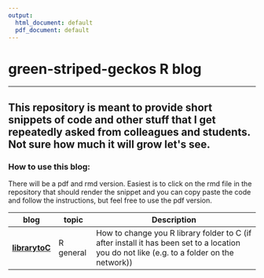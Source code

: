 ```yaml
---
output:
  html_document: default
  pdf_document: default
---
```

# green-striped-geckos R blog
-----

This repository is meant to provide short snippets of code and other stuff that I get repeatedly asked from colleagues and students. Not sure how much it will grow let's see. 
-------
### How to use this blog:

There will be a pdf and rmd version. Easiest is to click on the rmd file in the repository that should render the snippet and you can copy paste the code and follow the instructions, but feel free to use the pdf version.


| blog        |  topic | Description  |
|---------------|------------|-------------------------------------------------------|
|[**librarytoC**](https://github.com/green-striped-gecko/rblog/blob/master/librarytoC.Rmd) | R general | How to change you R library folder to C (if after install it has been set to a location you do not like (e.g. to a folder on the network))
